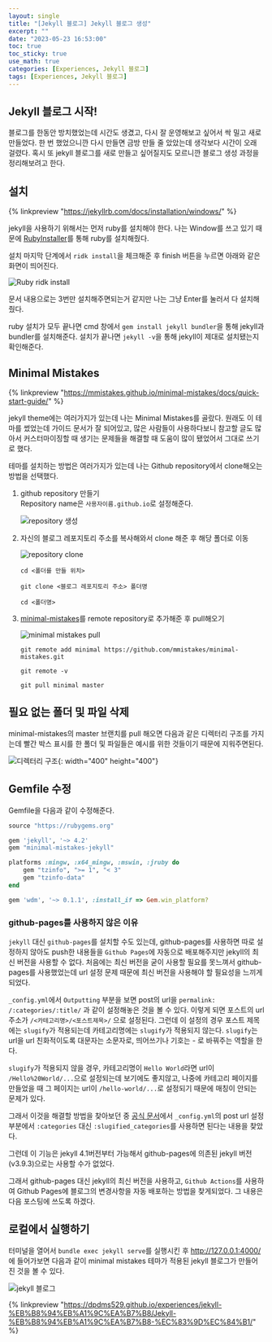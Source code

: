 ```yaml
---
layout: single
title: "[Jekyll 블로그] Jekyll 블로그 생성"
excerpt: ""
date: "2023-05-23 16:53:00"
toc: true
toc_sticky: true
use_math: true
categories: [Experiences, Jekyll 블로그]
tags: [Experiences, Jekyll 블로그]
---
```


## Jekyll 블로그 시작!
블로그를 한동안 방치했었는데 시간도 생겼고, 다시 잘 운영해보고 싶어서 싹 밀고 새로 만들었다. 한 번 했었으니깐 다시 만들면 금방 만들 줄 았았는데 생각보다 시간이 오래 걸렸다. 혹시 또 jekyll 블로그를 새로 만들고 싶어질지도 모르니깐 블로그 생성 과정을 정리해보려고 한다.

## 설치
{% linkpreview "https://jekyllrb.com/docs/installation/windows/" %}

jekyll을 사용하기 위해서는 먼저 ruby를 설치해야 한다. 나는 Window를 쓰고 있기 때문에 [RubyInstaller](https://rubyinstaller.org/)를 통해 ruby를 설치해줬다.

설치 마지막 단계에서 `ridk install`을 체크해준 후 finish 버튼을 누르면 아래와 같은 화면이 띄어진다.

![Ruby ridk install](https://github.com/dpdms529/dpdms529.github.io/assets/60471550/d8f549db-f437-41a1-8b63-0f2d28674836)

문서 내용으로는 3번만 설치해주면되는거 같지만 나는 그냥 Enter를 눌러서 다 설치해줬다.

ruby 설치가 모두 끝나면 cmd 창에서 `gem install jekyll bundler`을 통해 jekyll과 bundler를 설치해준다. 설치가 끝나면 `jekyll -v`을 통해 jekyll이 제대로 설치됐는지 확인해준다.

## Minimal Mistakes
{% linkpreview "https://mmistakes.github.io/minimal-mistakes/docs/quick-start-guide/" %}

jekyll theme에는 여러가지가 있는데 나는 Minimal Mistakes를 골랐다. 원래도 이 테마를 썼었는데 가이드 문서가 잘 되어있고, 많은 사람들이 사용하다보니 참고할 글도 많아서 커스터마이징할 때 생기는 문제들을 해결할 때 도움이 많이 됐었어서 그대로 쓰기로 했다.

테마를 설치하는 방법은 여러가지가 있는데 나는 Github repository에서 clone해오는 방법을 선택했다.
1. github repository 만들기<br>
    Repository name은 `사용자이름.github.io`로 설정해준다.

    ![repository 생성](https://github.com/dpdms529/dpdms529.github.io/assets/60471550/6c0122ca-13d5-4eeb-ad93-4a1b8002b858)
    
2. 자신의 블로그 레포지토리 주소를 복사해와서 clone 해준 후 해당 폴더로 이동

    ![repository clone](https://github.com/dpdms529/dpdms529.github.io/assets/60471550/12e045f1-d93b-4491-923e-4c49a015842b)

    `cd <폴더를 만들 위치>`

    `git clone <블로그 레포지토리 주소> 폴더명`

    `cd <폴더명>`

3. [minimal-mistakes](https://github.com/mmistakes/minimal-mistakes)를 remote repository로 추가해준 후 pull해오기

    ![minimal mistakes pull](https://github.com/dpdms529/dpdms529.github.io/assets/60471550/ef104b34-39ef-40d1-b643-76aa11f37899)

    `git remote add minimal https://github.com/mmistakes/minimal-mistakes.git`

    `git remote -v`
    
    `git pull minimal master`

## 필요 없는 폴더 및 파일 삭제
minimal-mistakes의 master 브랜치를 pull 해오면 다음과 같은 디렉터리 구조를 가지는데 빨간 박스 표시를 한 폴더 및 파일들은 예시를 위한 것들이기 때문에 지워주면된다.

 ![디렉터리 구조](https://github.com/dpdms529/dpdms529.github.io/assets/60471550/013e51b2-d74d-402f-9606-f3c7bb5b58b3){: width="400" height="400"}

## Gemfile 수정
Gemfile을 다음과 같이 수정해준다.

```ruby
source "https://rubygems.org"

gem 'jekyll', '~> 4.2'
gem "minimal-mistakes-jekyll"

platforms :mingw, :x64_mingw, :mswin, :jruby do
    gem "tzinfo", ">= 1", "< 3"
    gem "tzinfo-data"
end

gem 'wdm', '~> 0.1.1', :install_if => Gem.win_platform?
```

### github-pages를 사용하지 않은 이유
`jekyll` 대신 `github-pages`를 설치할 수도 있는데, github-pages를 사용하면 따로 설정하지 않아도 push한 내용들을 `Github Pages`에 자동으로 배포해주지만 jekyll의 최신 버전을 사용할 수 없다. 처음에는 최신 버전을 굳이 사용할 필요를 못느껴서 github-pages를 사용했었는데 url 설정 문제 때문에 최신 버전을 사용해야 할 필요성을 느끼게되었다.

`_config.yml`에서 `Outputting` 부분을 보면 post의 url을 `permalink: /:categories/:title/` 과 같이 설정해놓은 것을 볼 수 있다. 이렇게 되면 포스트의 url 주소가 `/<카테고리명>/<포스트제목>/` 으로 설정된다. 그런데 이 설정의 경우 포스트 제목에는 `slugify`가 적용되는데 카테고리명에는 `slugify`가 적용되지 않는다. `slugify`는 url을 url 친화적이도록 대문자는 소문자로, 띄어쓰기나 기호는 - 로 바꿔주는 역할을 한다. 

`slugify`가 적용되지 않을 경우, 카테고리명이 `Hello World`라면 url이 `/Hello%20World/...`으로 설정되는데 보기에도 좋지않고, 나중에 카테고리 페이지를 만들었을 때 그 페이지는 url이 `/hello-world/...`로 설정되기 때문에 매칭이 안되는 문제가 있다. 

그래서 이것을 해결할 방법을 찾아보던 중 [공식 문서](https://jekyllrb.com/docs/permalinks/)에서 `_config.yml`의 post url 설정 부분에서 `:categories` 대신 `:slugified_categories`를 사용하면 된다는 내용을 찾았다. 

그런데 이 기능은 jekyll 4.1버전부터 가능해서 github-pages에 의존된 jekyll 버전(v3.9.3)으로는 사용할 수가 없었다. 

그래서 github-pages 대신 jekyll의 최신 버전을 사용하고, `Github Actions`를 사용하여 Github Pages에 블로그의 변경사항을 자동 배포하는 방법을 찾게되었다. 그 내용은 다음 포스팅에 쓰도록 하겠다.

## 로컬에서 실행하기
터미널을 열어서 `bundle exec jekyll serve`를 실행시킨 후 <http://127.0.0.1:4000/>에 들어가보면 다음과 같이 minimal mistakes 테마가 적용된 jekyll 블로그가 만들어진 것을 볼 수 있다.

![jekyll 블로그](https://github.com/dpdms529/dpdms529.github.io/assets/60471550/237c1862-f882-4a67-a7a4-f6e3bb32f6b1)

{% linkpreview "https://dpdms529.github.io/experiences/jekyll-%EB%B8%94%EB%A1%9C%EA%B7%B8/Jekyll-%EB%B8%94%EB%A1%9C%EA%B7%B8-%EC%83%9D%EC%84%B1/" %}